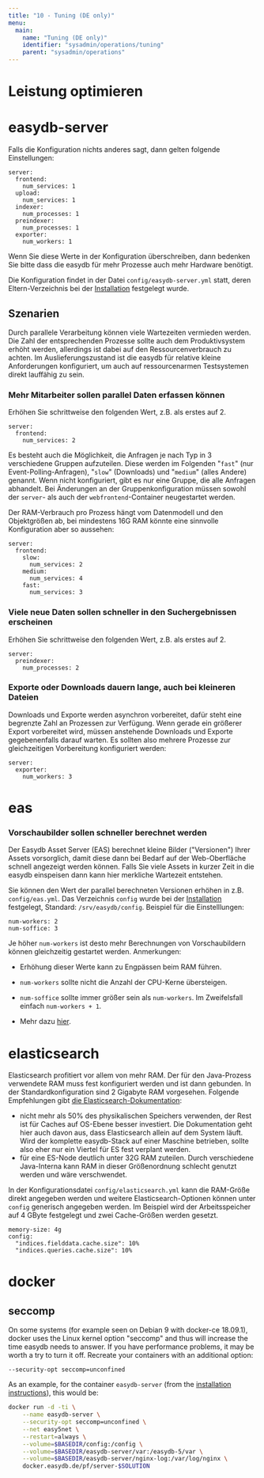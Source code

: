 ```yaml
---
title: "10 - Tuning (DE only)"
menu:
  main:
    name: "Tuning (DE only)"
    identifier: "sysadmin/operations/tuning"
    parent: "sysadmin/operations"
---
```

# Leistung optimieren

# easydb-server

Falls die Konfiguration nichts anderes sagt, dann gelten folgende Einstellungen:

~~~
server:
  frontend:
    num_services: 1
  upload:
    num_services: 1
  indexer:
    num_processes: 1
  preindexer:
    num_processes: 1
  exporter:
    num_workers: 1
~~~

Wenn Sie diese Werte in der Konfiguration überschreiben, dann bedenken Sie bitte dass die easydb für mehr Prozesse auch mehr Hardware benötigt.

Die Konfiguration findet in der Datei `config/easydb-server.yml` statt, deren Eltern-Verzeichnis bei der [Installation](/en/sysadmin/installation) festgelegt wurde.

## Szenarien

Durch parallele Verarbeitung können viele Wartezeiten vermieden werden. Die Zahl der entsprechenden Prozesse sollte auch dem Produktivsystem erhöht werden, allerdings ist dabei auf den Ressourcenverbrauch zu achten. Im Auslieferungszustand ist die easydb für relative kleine Anforderungen konfiguriert, um auch auf ressourcenarmen Testsystemen direkt lauffähig zu sein.

### Mehr Mitarbeiter sollen parallel Daten erfassen können

Erhöhen Sie schrittweise den folgenden Wert, z.B. als erstes auf 2.

~~~
server:
  frontend:
    num_services: 2
~~~

Es besteht auch die Möglichkeit, die Anfragen je nach Typ in 3 verschiedene Gruppen aufzuteilen. Diese werden im Folgenden "`fast`" (nur Event-Polling-Anfragen), "`slow`" (Downloads) und "`medium`" (alles Andere) genannt. Wenn nicht konfiguriert, gibt es nur eine Gruppe, die alle Anfragen abhandelt. Bei Änderungen an der Gruppenkonfiguration müssen sowohl der `server`- als auch der `webfrontend`-Container neugestartet werden.

Der RAM-Verbrauch pro Prozess hängt vom Datenmodell und den Objektgrößen ab, bei mindestens 16G RAM könnte eine sinnvolle Konfiguration aber so aussehen:

~~~
server:
  frontend:
    slow:
      num_services: 2
    medium:
      num_services: 4
    fast:
      num_services: 3
~~~

### Viele neue Daten sollen schneller in den Suchergebnissen erscheinen

Erhöhen Sie schrittweise den folgenden Wert, z.B. als erstes auf 2.

~~~
server:
  preindexer:
    num_processes: 2
~~~

### Exporte oder Downloads dauern lange, auch bei kleineren Dateien

Downloads und Exporte werden asynchron vorbereitet, dafür steht eine begrenzte Zahl an Prozessen zur Verfügung. Wenn gerade ein größerer Export vorbereitet wird, müssen anstehende Downloads und Exporte gegebenenfalls darauf warten. Es sollten also mehrere Prozesse zur gleichzeitigen Vorbereitung konfiguriert werden:

~~~
server:
  exporter:
    num_workers: 3
~~~

# eas

### Vorschaubilder sollen schneller berechnet werden

Der Easydb Asset Server (EAS) berechnet kleine Bilder ("Versionen") Ihrer Assets vorsorglich, damit diese dann bei Bedarf auf der Web-Oberfläche schnell angezeigt werden können. Falls Sie viele Assets in kurzer Zeit in die easydb einspeisen dann kann hier merkliche Wartezeit entstehen.

Sie können den Wert der parallel berechneten Versionen erhöhen in z.B. `config/eas.yml`. Das Verzeichnis `config` wurde bei der [Installation](/en/sysadmin/installation) festgelegt, Standard: `/srv/easydb/config`. Beispiel für die Einstelllungen:

~~~
num-workers: 2
num-soffice: 3
~~~

Je höher `num-workers` ist desto mehr Berechnungen von Vorschaubildern können gleichzeitig gestartet werden. Anmerkungen: 

* Erhöhung dieser Werte kann zu Engpässen beim RAM führen.

* `num-workers` sollte nicht die Anzahl der CPU-Kerne übersteigen.

* `num-soffice` sollte immer größer sein als `num-workers`. Im Zweifelsfall einfach `num-workers + 1`.

* Mehr dazu [hier](/en/sysadmin/eas/conf/#eas-num-workers).

# elasticsearch

Elasticsearch profitiert vor allem von mehr RAM. Der für den Java-Prozess verwendete RAM muss fest konfiguriert werden und ist dann gebunden. In der Standardkonfiguration sind 2 Gigabyte RAM vorgesehen. Folgende Empfehlungen gibt [die Elasticsearch-Dokumentation](https://www.elastic.co/guide/en/elasticsearch/reference/5.6/heap-size.html):

* nicht mehr als 50% des physikalischen Speichers verwenden, der Rest ist für Caches auf OS-Ebene besser investiert. Die Dokumentation geht hier auch davon aus, dass Elasticsearch allein auf dem System läuft. Wird der komplette easydb-Stack auf einer Maschine betrieben, sollte also eher nur ein Viertel für ES fest verplant werden.
* für eine ES-Node deutlich unter 32G RAM zuteilen. Durch verschiedene Java-Interna kann RAM in dieser Größenordnung schlecht genutzt werden und wäre verschwendet.

In der Konfigurationsdatei `config/elasticsearch.yml` kann die RAM-Größe direkt angegeben werden und weitere Elasticsearch-Optionen können unter `config` generisch angegeben werden. Im Beispiel wird der Arbeitsspeicher auf 4 GByte festgelegt und zwei Cache-Größen werden gesetzt.

~~~
memory-size: 4g
config:
  "indices.fielddata.cache.size": 10%
  "indices.queries.cache.size": 10%
~~~

# docker

## seccomp

On some systems (for example seen on Debian 9 with docker-ce 18.09.1), docker uses the Linux kernel option "seccomp" and thus will increase the time easydb needs to answer. If you have performance problems, it may be worth a try to turn it off. Recreate your containers with an additional option:

~~~
--security-opt seccomp=unconfined
~~~

As an example, for the container `easydb-server` (from the [installation instructions](../../installation/#start)), this would be:

```bash
docker run -d -ti \
    --name easydb-server \
    --security-opt seccomp=unconfined \
    --net easy5net \
    --restart=always \
    --volume=$BASEDIR/config:/config \
    --volume=$BASEDIR/easydb-server/var:/easydb-5/var \
    --volume=$BASEDIR/easydb-server/nginx-log:/var/log/nginx \
    docker.easydb.de/pf/server-$SOLUTION
```

